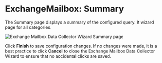 # ExchangeMailbox: Summary

The Summary page displays a summary of the configured query. It wizard page for all categories.

![Exchange Mailbox Data Collector Wizard Summary page](/img/versioned_docs/accessanalyzer_11.6/accessanalyzer/admin/datacollector/adinventory/summary.webp)

Click **Finish** to save configuration changes. If no changes were made, it is a best practice to
click **Cancel** to close the Exchange Mailbox Data Collector Wizard to ensure that no accidental
clicks are saved.
